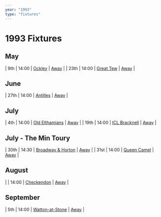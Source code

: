 ```yaml
---
year: "1993"
type: "fixtures"
---
```


# 1993 Fixtures

## May

| 9th | 14:00 | [Ockley](1993-ockley) | [Away]() |
| 23th | 14:00 | [Great Tew](1993-great-tew) | [Away]() |

## June

| 27th | 14:00 | [Antilles](1993-antilles) | [Away]() |

## July

| 4th | 14:00 | [Old Elthamians](1993-old-elthamians) | [Away]() |
| 19th | 14:00 | [ICL Bracknell](1993-icl-bracknell) | [Away]() |

## July - The Min Toury

| 30th | 14:30 | [Broadway & Horton](1993-broadway-and-horton) | [Away]() |
| 31st | 14:00 | [Queen Camel](1993-queen-camel) | [Away]() |

## August

|  | 14:00 | [Checkendon](1993-checkendon) | [Away]() | 

## September

| 5th | 14:00 | [Watton-at-Stone](1993-watton-at-stone) | [Away]() |